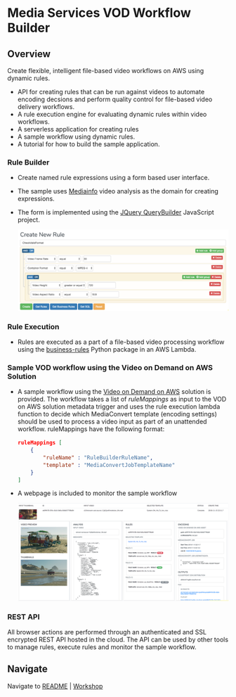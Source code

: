 # Media Services VOD Workflow Builder

## Overview

Create flexible, intelligent file-based video workflows on AWS using dynamic rules.

* API for creating rules that can be run against videos to automate encoding decsions and perform quality control for file-based video delivery workflows.  
* A rule execution engine for evaluating dynamic rules within video workflows.
* A serverless application for creating rules
* A sample workflow using dynamic rules.
* A tutorial for how to build the sample application.

### Rule Builder

* Create named rule expressions using a form based user interface.  
* The sample uses [Mediainfo](https://mediaarea.net/en/MediaInfo) video analysis as the domain for creating expressions.  
* The form is implemented using the [JQuery QueryBuilder](https://querybuilder.js.org/index.html) JavaScript project.

    ![sample rule screenshot](images/app-sample-rule.png)

### Rule Execution

* Rules are executed as a part of a file-based video processing workflow using the [business-rules](https://github.com/venmo/business-rules) Python package in an AWS Lambda.

### Sample VOD workflow using the Video on Demand on AWS Solution

* A sample workflow using the [Video on Demand on AWS](https://aws.amazon.com/answers/media-entertainment/video-on-demand-on-aws/) solution is provided.  The workflow takes a list of _ruleMappings_ as input to the VOD on AWS solution metadata trigger and uses the rule execution lambda function to decide which MediaConvert template (encoding settings) should be used to process a video input as part of an unattended workflow.  ruleMappings have the following format:

    ```json
    ruleMappings [
        {
            "ruleName" : "RuleBuilderRuleName",
            "template" : "MediaConvertJobTemplateName"
        }
    ]
    ```

* A webpage is included to monitor the sample workflow

    ![Rule execution screenshot](images/app-rule-execution.png)



### REST API

All browser actions are performed through an authenticated and SSL encrypted REST API hosted in the cloud. The API can be used by other tools to manage rules, execute rules and monitor the sample workflow.

## Navigate

Navigate to [README](README.md) | [Workshop](RuleBasedEncoding/README.md) 